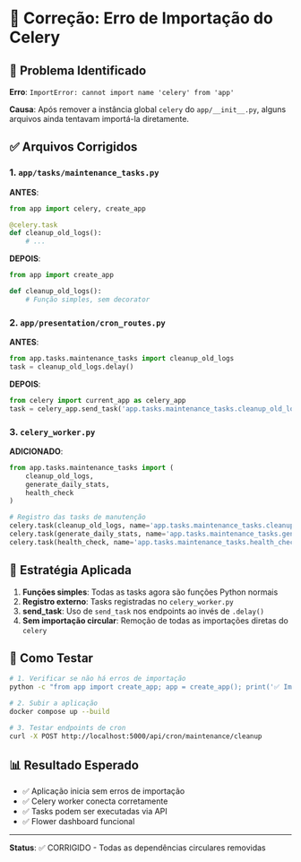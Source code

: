 # 🔧 Correção: Erro de Importação do Celery

## 🚨 Problema Identificado

**Erro**: `ImportError: cannot import name 'celery' from 'app'`

**Causa**: Após remover a instância global `celery` do `app/__init__.py`, alguns arquivos ainda tentavam importá-la diretamente.

## ✅ Arquivos Corrigidos

### 1. `app/tasks/maintenance_tasks.py`
**ANTES**:
```python
from app import celery, create_app

@celery.task
def cleanup_old_logs():
    # ...
```

**DEPOIS**:
```python
from app import create_app

def cleanup_old_logs():
    # Função simples, sem decorator
```

### 2. `app/presentation/cron_routes.py`
**ANTES**:
```python
from app.tasks.maintenance_tasks import cleanup_old_logs
task = cleanup_old_logs.delay()
```

**DEPOIS**:
```python
from celery import current_app as celery_app
task = celery_app.send_task('app.tasks.maintenance_tasks.cleanup_old_logs')
```

### 3. `celery_worker.py`
**ADICIONADO**:
```python
from app.tasks.maintenance_tasks import (
    cleanup_old_logs,
    generate_daily_stats,
    health_check
)

# Registro das tasks de manutenção
celery.task(cleanup_old_logs, name='app.tasks.maintenance_tasks.cleanup_old_logs')
celery.task(generate_daily_stats, name='app.tasks.maintenance_tasks.generate_daily_stats')
celery.task(health_check, name='app.tasks.maintenance_tasks.health_check')
```

## 🎯 Estratégia Aplicada

1. **Funções simples**: Todas as tasks agora são funções Python normais
2. **Registro externo**: Tasks registradas no `celery_worker.py`
3. **send_task**: Uso de `send_task` nos endpoints ao invés de `.delay()`
4. **Sem importação circular**: Remoção de todas as importações diretas do `celery`

## 🧪 Como Testar

```bash
# 1. Verificar se não há erros de importação
python -c "from app import create_app; app = create_app(); print('✅ Importações OK')"

# 2. Subir a aplicação
docker compose up --build

# 3. Testar endpoints de cron
curl -X POST http://localhost:5000/api/cron/maintenance/cleanup
```

## 📊 Resultado Esperado

- ✅ Aplicação inicia sem erros de importação
- ✅ Celery worker conecta corretamente
- ✅ Tasks podem ser executadas via API
- ✅ Flower dashboard funcional

---

**Status**: ✅ CORRIGIDO - Todas as dependências circulares removidas 